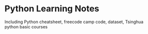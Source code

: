 # Python Learning Notes
Including Python cheatsheet, freecode camp code, dataset, Tsinghua python basic courses
